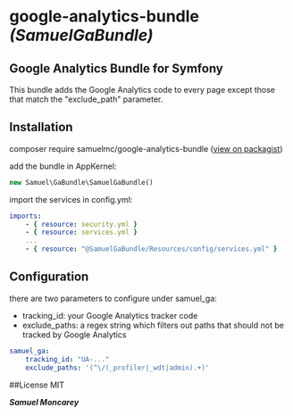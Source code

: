 # google-analytics-bundle _(SamuelGaBundle)_
__Google Analytics Bundle for Symfony__
---
This bundle adds the Google Analytics code to every page except those that match the "exclude_path" parameter. 

## Installation
composer require samuelmc/google-analytics-bundle ([view on packagist](https://packagist.org/packages/samuelmc/google-analytics-bundle))

add the bundle in AppKernel:
```php
new Samuel\GaBundle\SamuelGaBundle()
```
import the services in config.yml: 
```yaml
imports:
    - { resource: security.yml }
    - { resource: services.yml }
    ...
    - { resource: "@SamuelGaBundle/Resources/config/services.yml" }
```
## Configuration

there are two parameters to configure under samuel_ga:
- tracking_id: your Google Analytics tracker code
- exclude_paths: a regex string which filters out paths that should not be tracked by Google Analytics
```yaml
samuel_ga:
    tracking_id: "UA-..."
    exclude_paths: '(^\/(_profiler|_wdt|admin).+)'
```
##License
MIT

__*Samuel Moncarey*__
